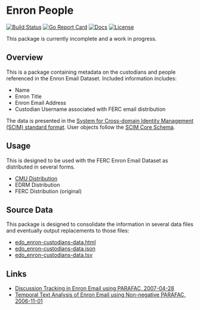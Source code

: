 # Enron People

[![Build Status][build-status-svg]][build-status-url]
[![Go Report Card][goreport-svg]][goreport-url]
[![Docs][docs-godoc-svg]][docs-godoc-url]
[![License][license-svg]][license-url]

 [build-status-svg]: https://github.com/enrondata/enron-people/workflows/build/badge.svg?branch=master
 [build-status-url]: https://github.com/enrondata/enron-people/actions
 [goreport-svg]: https://goreportcard.com/badge/github.com/enrondata/enron-people
 [goreport-url]: https://goreportcard.com/report/github.com/enrondata/enron-people
 [docs-godoc-svg]: https://pkg.go.dev/badge/github.com/enrondata/enron-people
 [docs-godoc-url]: https://pkg.go.dev/github.com/enrondata/enron-people
 [license-svg]: https://img.shields.io/badge/license-MIT-blue.svg
 [license-url]: https://github.com/enrondata/enron-people/blob/master/LICENSE

This package is currently incomplete and a work in progress.

## Overview

This is a package containing metadata on the custodians and people referenced in the Enron Email Dataset. Included information includes:

* Name
* Enron Title
* Enron Email Address
* Custodian Username associated with FERC email distribution

The data is presented in the [System for Cross-domain Identity Management (SCIM) standard format](https://en.wikipedia.org/wiki/System_for_Cross-domain_Identity_Management). User objects follow the [SCIM Core Schema](https://tools.ietf.org/html/rfc7643).

## Usage

This is designed to be used with the FERC Enron Email Dataset as distributed in several forms.

* [CMU Distribution](https://www.cs.cmu.edu/~enron/)
* EDRM Distribution
* FERC Distribution (original)

## Source Data

This package is designed to consolidate the information in several data files and eventually output replacements to those files:

* [edo_enron-custodians-data.html](https://github.com/enrondata/enrondata/blob/master/data/misc/edo_enron-custodians-data.html)
* [edo_enron-custodians-data.json](https://github.com/enrondata/enrondata/blob/master/data/misc/edo_enron-custodians-data.json)
* [edo_enron-custodians-data.tsv](https://github.com/enrondata/enrondata/blob/master/data/misc/edo_enron-custodians-data.tsv)

## Links

* [Discussion Tracking in Enron Email using PARAFAC, 2007-04-28](https://www.osti.gov/servlets/purl/1147937)
* [Temporal Text Analysis of Enron Email using Non-negative PARAFAC, 2006-11-01](https://www.osti.gov/servlets/purl/1724662)